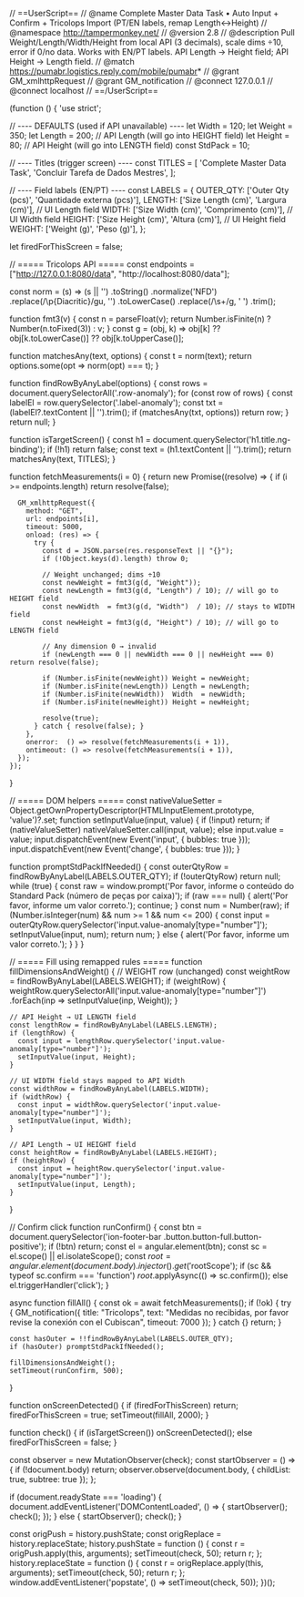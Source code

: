 // ==UserScript==
// @name         Complete Master Data Task • Auto Input + Confirm + Tricolops Import (PT/EN labels, remap Length↔Height)
// @namespace    http://tampermonkey.net/
// @version      2.8
// @description  Pull Weight/Length/Width/Height from local API (3 decimals), scale dims ÷10, error if 0/no data. Works with EN/PT labels. API Length → Height field; API Height → Length field.
// @match        https://pumabr.logistics.reply.com/mobile/pumabr*
// @grant        GM_xmlhttpRequest
// @grant        GM_notification
// @connect      127.0.0.1
// @connect      localhost
// ==/UserScript==

(function () {
  'use strict';

  // ---- DEFAULTS (used if API unavailable) ----
  let Width   = 120;
  let Weight  = 350;
  let Length  = 200; // API Length (will go into HEIGHT field)
  let Height  = 80;  // API Height (will go into LENGTH field)
  const StdPack = 10;

  // ---- Titles (trigger screen) ----
  const TITLES = [
    'Complete Master Data Task',
    'Concluir Tarefa de Dados Mestres',
  ];

  // ---- Field labels (EN/PT) ----
  const LABELS = {
    OUTER_QTY: ['Outer Qty (pcs)', 'Quantidade externa (pcs)'],
    LENGTH:    ['Size Length (cm)', 'Largura (cm)'],       // UI Length field
    WIDTH:     ['Size Width (cm)',  'Comprimento (cm)'],   // UI Width field
    HEIGHT:    ['Size Height (cm)', 'Altura (cm)'],        // UI Height field
    WEIGHT:    ['Weight (g)',       'Peso (g)'],
  };

  let firedForThisScreen = false;

  // ===== Tricolops API =====
  const endpoints = ["http://127.0.0.1:8080/data", "http://localhost:8080/data"];

  const norm = (s) =>
    (s || '')
      .toString()
      .normalize('NFD')
      .replace(/\p{Diacritic}/gu, '')
      .toLowerCase()
      .replace(/\s+/g, ' ')
      .trim();

  function fmt3(v) {
    const n = parseFloat(v);
    return Number.isFinite(n) ? Number(n.toFixed(3)) : v;
  }
  const g = (obj, k) => obj[k] ?? obj[k.toLowerCase()] ?? obj[k.toUpperCase()];

  function matchesAny(text, options) {
    const t = norm(text);
    return options.some(opt => norm(opt) === t);
  }

  function findRowByAnyLabel(options) {
    const rows = document.querySelectorAll('.row-anomaly');
    for (const row of rows) {
      const labelEl = row.querySelector('.label-anomaly');
      const txt = (labelEl?.textContent || '').trim();
      if (matchesAny(txt, options)) return row;
    }
    return null;
  }

  function isTargetScreen() {
    const h1 = document.querySelector('h1.title.ng-binding');
    if (!h1) return false;
    const text = (h1.textContent || '').trim();
    return matchesAny(text, TITLES);
  }

  function fetchMeasurements(i = 0) {
    return new Promise((resolve) => {
      if (i >= endpoints.length) return resolve(false);

      GM_xmlhttpRequest({
        method: "GET",
        url: endpoints[i],
        timeout: 5000,
        onload: (res) => {
          try {
            const d = JSON.parse(res.responseText || "{}");
            if (!Object.keys(d).length) throw 0;

            // Weight unchanged; dims ÷10
            const newWeight = fmt3(g(d, "Weight"));
            const newLength = fmt3(g(d, "Length") / 10); // will go to HEIGHT field
            const newWidth  = fmt3(g(d, "Width")  / 10); // stays to WIDTH field
            const newHeight = fmt3(g(d, "Height") / 10); // will go to LENGTH field

            // Any dimension 0 → invalid
            if (newLength === 0 || newWidth === 0 || newHeight === 0) return resolve(false);

            if (Number.isFinite(newWeight)) Weight = newWeight;
            if (Number.isFinite(newLength)) Length = newLength;
            if (Number.isFinite(newWidth))  Width  = newWidth;
            if (Number.isFinite(newHeight)) Height = newHeight;

            resolve(true);
          } catch { resolve(false); }
        },
        onerror:  () => resolve(fetchMeasurements(i + 1)),
        ontimeout: () => resolve(fetchMeasurements(i + 1)),
      });
    });
  }

  // ===== DOM helpers =====
  const nativeValueSetter = Object.getOwnPropertyDescriptor(HTMLInputElement.prototype, 'value')?.set;
  function setInputValue(input, value) {
    if (!input) return;
    if (nativeValueSetter) nativeValueSetter.call(input, value);
    else input.value = value;
    input.dispatchEvent(new Event('input',  { bubbles: true }));
    input.dispatchEvent(new Event('change', { bubbles: true }));
  }

  function promptStdPackIfNeeded() {
    const outerQtyRow = findRowByAnyLabel(LABELS.OUTER_QTY);
    if (!outerQtyRow) return null;
    while (true) {
      const raw = window.prompt('Por favor, informe o conteúdo do Standard Pack (número de peças por caixa)');
      if (raw === null) {
        alert('Por favor, informe um valor correto.');
        continue;
      }
      const num = Number(raw);
      if (Number.isInteger(num) && num >= 1 && num <= 200) {
        const input = outerQtyRow.querySelector('input.value-anomaly[type="number"]');
        setInputValue(input, num);
        return num;
      } else {
        alert('Por favor, informe um valor correto.');
      }
    }
  }

  // ===== Fill using remapped rules =====
  function fillDimensionsAndWeight() {
    // WEIGHT row (unchanged)
    const weightRow = findRowByAnyLabel(LABELS.WEIGHT);
    if (weightRow) {
      weightRow.querySelectorAll('input.value-anomaly[type="number"]')
        .forEach(inp => setInputValue(inp, Weight));
    }

    // API Height → UI LENGTH field
    const lengthRow = findRowByAnyLabel(LABELS.LENGTH);
    if (lengthRow) {
      const input = lengthRow.querySelector('input.value-anomaly[type="number"]');
      setInputValue(input, Height);
    }

    // UI WIDTH field stays mapped to API Width
    const widthRow = findRowByAnyLabel(LABELS.WIDTH);
    if (widthRow) {
      const input = widthRow.querySelector('input.value-anomaly[type="number"]');
      setInputValue(input, Width);
    }

    // API Length → UI HEIGHT field
    const heightRow = findRowByAnyLabel(LABELS.HEIGHT);
    if (heightRow) {
      const input = heightRow.querySelector('input.value-anomaly[type="number"]');
      setInputValue(input, Length);
    }
  }

  // Confirm click
  function runConfirm() {
    const btn = document.querySelector('ion-footer-bar .button.button-full.button-positive');
    if (!btn) return;
    const el  = angular.element(btn);
    const sc  = el.scope() || el.isolateScope();
    const $root = angular.element(document.body).injector().get('$rootScope');
    if (sc && typeof sc.confirm === 'function') $root.$applyAsync(() => sc.confirm());
    else el.triggerHandler('click');
  }

  async function fillAll() {
    const ok = await fetchMeasurements();
    if (!ok) {
      try {
        GM_notification({
          title: "Tricolops",
          text: "Medidas no recibidas, por favor revise la conexión con el Cubiscan",
          timeout: 7000
        });
      } catch {}
      return;
    }

    const hasOuter = !!findRowByAnyLabel(LABELS.OUTER_QTY);
    if (hasOuter) promptStdPackIfNeeded();

    fillDimensionsAndWeight();
    setTimeout(runConfirm, 500);
  }

  function onScreenDetected() {
    if (firedForThisScreen) return;
    firedForThisScreen = true;
    setTimeout(fillAll, 2000);
  }

  function check() {
    if (isTargetScreen()) onScreenDetected();
    else firedForThisScreen = false;
  }

  const observer = new MutationObserver(check);
  const startObserver = () => {
    if (!document.body) return;
    observer.observe(document.body, { childList: true, subtree: true });
  };

  if (document.readyState === 'loading') {
    document.addEventListener('DOMContentLoaded', () => { startObserver(); check(); });
  } else {
    startObserver(); check();
  }

  const origPush = history.pushState;
  const origReplace = history.replaceState;
  history.pushState = function () { const r = origPush.apply(this, arguments); setTimeout(check, 50); return r; };
  history.replaceState = function () { const r = origReplace.apply(this, arguments); setTimeout(check, 50); return r; };
  window.addEventListener('popstate', () => setTimeout(check, 50));
})();
